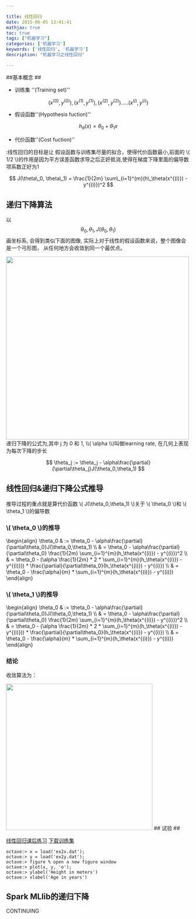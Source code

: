 ```yaml
---

title: 线性回归
date: 2015-06-05 13:41:41
mathjax: true
toc: true
tags: ["机器学习"]
categories: ['机器学习']
keywords: ['线性回归', '机器学习']
description: "机器学习之线性回归"

---
```


##基本概念 ##

+ 训练集 ''(Training set)''

$$ (x^{(0)},y^{(0)}),(x^{(1)},y^{(1)}),(x^{(2)},y^{(2)}).....(x^{(i)},y^{(i)}) $$

+ 假设函数''(Hypothesis fuction)''

$$ h_\theta(x)=\theta_0 + \theta_1x $$

+ 代价函数''(Cost fuction)''

:线性回归的目标是让 假设函数与训练集尽量的拟合，使得代价函数最小,前面的 \\( 1/2 \\)的作用是因为平方误差函数求导之后正好抵消,使得在梯度下降里面的偏导数项系数正好为1


$$ J(\theta\_0, \theta\_1) = \frac{1}{2m} \sum\_{i=1}^{m}(h\_\theta(x^{(i)}) - y^{(i)})^2 $$

## 递归下降算法 ##

以 $$ \theta_0 , \theta_1, J(\theta_0,\theta_1) $$画坐标系, 会得到类似下面的图像, 实际上对于线性的假设函数来说，整个图像会是一个弓形图，
从任何地方会收敛到同一个最优点。

<img src="http://7jptw0.com1.z0.glb.clouddn.com/ml/1600px-Gongxingtu.png" style="width:500px"/>
递归下降的公式为,其中 j 为 0 和 1,  \\( \alpha \\)叫做learning rate, 在几何上表现为每次下降的步长

$$ \theta_j := \theta_j - \alpha\frac{\partial}{\partial\theta_j}J(\theta_0,\theta_1) $$

## 线性回归&递归下降公式推导 ##

推导过程的重点就是算代价函数 \\( J(\theta_0,\theta_1) \\)关于 \\( \theta_0 \\)和 \\( \theta_1 \\)的偏导数

### \\( \theta_0 \\)的推导 ###

\begin{align}
\theta\_0 & := \theta\_0 - \alpha\frac{\partial}{\partial\theta\_0}J(\theta\_0,\theta\_1) \\\\
& = \theta\_0 - \alpha\frac{\partial}{\partial\theta\_0} \frac{1}{2m} \sum\_{i=1}^{m}(h\_\theta(x^{(i)}) - y^{(i)})^2 \\\\
& = \theta\_0 - (\alpha \frac{1}{2m} \* 2 \* \sum\_{i=1}^{m}(h\_\theta(x^{(i)}) - y^{(i)})) \* \frac{\partial}{\partial\theta\_0}(h\_\theta(x^{(i)}) - y^{(i)}) \\\\
& = \theta\_0 - \frac{\alpha}{m}  * \sum\_{i=1}^{m}(h\_\theta(x^{(i)}) - y^{(i)})
\end{align}

### \\( \theta_1 \\)的推导 ###
\begin{align}
\theta\_0 & := \theta\_0 - \alpha\frac{\partial}{\partial\theta\_0}J(\theta\_0,\theta\_1) \\\\
& = \theta\_0 - \alpha\frac{\partial}{\partial\theta\_0} \frac{1}{2m} \sum\_{i=1}^{m}(h\_\theta(x^{(i)}) - y^{(i)})^2 \\\\
& = \theta\_0 - (\alpha \frac{1}{2m} \* 2 \* \sum\_{i=1}^{m}(h\_\theta(x^{(i)}) - y^{(i)})) \* \frac{\partial}{\partial\theta\_0}(h\_\theta(x^{(i)}) - y^{(i)}) \\\\
& = \theta\_0 - \frac{\alpha}{m}  * \sum\_{i=1}^{m}(h\_\theta(x^{(i)}) - y^{(i)})
\end{align}
### 结论 ###

收敛算法为：

<img src="http://7jptw0.com1.z0.glb.clouddn.com/ml/800px-Gradient_descent5.png" style="width:400px"/>
## 试验 ##

 [线性回归课后练习](http://openclassroom.stanford.edu/MainFolder/DocumentPage.php?course=MachineLearning&doc=exercises/ex2/ex2.html)
 [下载训练集](http://openclassroom.stanford.edu/MainFolder/courses/MachineLearning/exercises/ex2materials/ex2Data.zip)

```
octave:> x = load('ex2x.dat');
octave:> y = load('ex2y.dat');
octave:> figure % open a new figure window
octave:> plot(x, y, 'o');
octave:> ylabel('Height in meters')
octave:> xlabel('Age in years')
```

## Spark MLlib的递归下降 ##


CONTINUING
